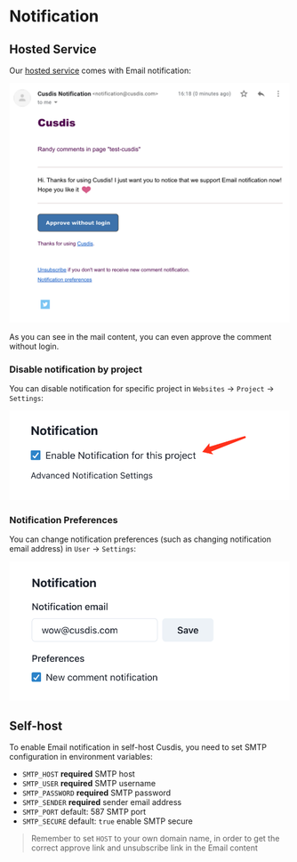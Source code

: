 # Notification

## Hosted Service

Our [hosted service](https://cusdis.com/dashboard) comes with Email notification:

![](../images/email.png ':size=600')

As you can see in the mail content, you can even approve the comment without login.

### Disable notification by project

You can disable notification for specific project in `Websites` -> `Project` -> `Settings`:

![](../images/disable-notification-in-project.png ':size=400')

### Notification Preferences

You can change notification preferences (such as changing notification email address) in `User` -> `Settings`:

![](../images/advance-notification-settings.png ':size=400')

## Self-host

To enable Email notification in self-host Cusdis, you need to set SMTP configuration in environment variables:

- `SMTP_HOST` **required** SMTP host
- `SMTP_USER` **required** SMTP username
- `SMTP_PASSWORD` **required** SMTP password
- `SMTP_SENDER` **required** sender email address
- `SMTP_PORT` default: 587 SMTP port
- `SMTP_SECURE` default: `true` enable SMTP secure

> Remember to set `HOST` to your own domain name, in order to get the correct approve link and unsubscribe link in the Email content